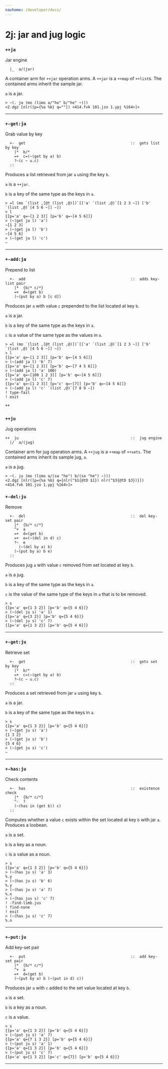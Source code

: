 ```yaml
---
navhome: /developer/docs/
---
```



# 2j: jar and jug logic
### `++ja`

Jar engine

      |_  a/(jar)

A container arm for `++jar` operation arms. A `++jar` is a `++map` of
`++list`s. The contained arms inherit the sample jar.

`a` is a jar.

    > ~(. ja (mo (limo a/"ho" b/"he" ~)))
    <2.dgz [nlr([p={%a %b} q=""]) <414.fvk 101.jzo 1.ypj %164>]>

------------------------------------------------------------------------

### `+-get:ja`

Grab value by key

      +-  get                                               ::  gets list by key
        |*  b/*
        =+  c=(~(get by a) b)
        ?~(c ~ u.c)
      ::

Produces a list retrieved from jar `a` using the key `b`.

`a` is a `++jar`.

`b` is a key of the same type as the keys in `a`.

    > =l (mo `(list ,[@t (list ,@)])`[['a' `(list ,@)`[1 2 3 ~]] ['b' `(list ,@)`[4 5 6 ~]] ~])
    > l
    {[p='a' q=~[1 2 3]] [p='b' q=~[4 5 6]]}
    > (~(get ja l) 'a')
    ~[1 2 3]
    > (~(get ja l) 'b')
    ~[4 5 6]
    > (~(get ja l) 'c')
    ~

------------------------------------------------------------------------

### `+-add:ja`

Prepend to list

      +-  add                                               ::  adds key-list pair
        |*  {b/* c/*}
        =+  d=(get b)
        (~(put by a) b [c d])

Produces jar `a` with value `c` prepended to the list located at key
`b`.

`a` is a jar.

`b` is a key of the same type as the keys in `a`.

`c` is a value of the same type as the values in `a`.

    > =l (mo `(list ,[@t (list ,@)])`[['a' `(list ,@)`[1 2 3 ~]] ['b' `(list ,@)`[4 5 6 ~]] ~])
    > l
    {[p='a' q=~[1 2 3]] [p='b' q=~[4 5 6]]}
    > (~(add ja l) 'b' 7)
    {[p='a' q=~[1 2 3]] [p='b' q=~[7 4 5 6]]}
    > (~(add ja l) 'a' 100)
    {[p='a' q=~[100 1 2 3]] [p='b' q=~[4 5 6]]}
    > (~(add ja l) 'c' 7)
    {[p='a' q=~[1 2 3]] [p='c' q=~[7]] [p='b' q=~[4 5 6]]}
    > (~(add ja l) 'c' `(list ,@)`[7 8 9 ~])
    ! type-fail
    ! exit

**
### `++ju`

Jug operations

    ++  ju                                                  ::  jug engine
      |/  a/(jug)

Container arm for jug operation arms. A `++jug` is a `++map` of
`++sets`. The contained arms inherit its sample jug, `a`.

`a` is a jug.

    > ~(. ju (mo (limo a/(sa "ho") b/(sa "he") ~)))
    <2.dgz [nlr([p={%a %b} q={nlr(^$1{@tD $1}) nlr(^$3{@tD $3})}]) <414.fvk 101.jzo 1.ypj %164>]>

### `+-del:ju`

Remove

      +-  del                                               ::  del key-set pair
        |*  {b/* c/*}
        ^+  a
        =+  d=(get b)
        =+  e=(~(del in d) c)
        ?~  e
          (~(del by a) b)
        (~(put by a) b e)
      ::


Produces jug `a` with value `c` removed from set located at key `b`.

`a` is a jug.

`b` is a key of the same type as the keys in `a`.

`c` is the value of the same type of the keys in `a` that is to be
removed.

    > s
    {[p='a' q={1 3 2}] [p='b' q={5 4 6}]}
    > (~(del ju s) 'a' 1)
    {[p='a' q={3 2}] [p='b' q={5 4 6}]}
    > (~(del ju s) 'c' 7)
    {[p='a' q={1 3 2}] [p='b' q={5 4 6}]}        

------------------------------------------------------------------------

### `+-get:ju`

Retrieve set

      +-  get                                               ::  gets set by key
        |*  b/*
        =+  c=(~(get by a) b)
        ?~(c ~ u.c)
      ::

Produces a set retrieved from jar `a` using key `b`.

`a` is a jar.

`b` is a key of the same type as the keys in `a`.

    > s
    {[p='a' q={1 3 2}] [p='b' q={5 4 6}]}
    > (~(get ju s) 'a')
    {1 3 2}
    > (~(get ju s) 'b')
    {5 4 6}
    > (~(get ju s) 'c')
    ~

------------------------------------------------------------------------

### `+-has:ju`

Check contents

      +-  has                                               ::  existence check
        |*  {b/* c/*}
        ^-  ?
        (~(has in (get b)) c)
      ::


Computes whether a value `c` exists within the set located at key `b`
with jar `a`. Produces a loobean.

`a` is a set.

`b` is a key as a noun.

`c` is a value as a noun.

    > s
    {[p='a' q={1 3 2}] [p='b' q={5 4 6}]}
    > (~(has ju s) 'a' 3)
    %.y
    > (~(has ju s) 'b' 6)
    %.y
    > (~(has ju s) 'a' 7)
    %.n
    > (~(has jus s) 'c' 7)
    ! -find-limb.jus
    ! find-none
    ! exit
    > (~(has ju s) 'c' 7)
    %.n

------------------------------------------------------------------------

### `+-put:ju`

Add key-set pair

      +-  put                                               ::  add key-set pair
        |*  {b/* c/*}
        ^+  a
        =+  d=(get b)
        (~(put by a) b (~(put in d) c))

Produces jar `a` with `c` added to the set value located at key `b`.

`a` is a set.

`b` is a key as a noun.

`c` is a value.

    > s
    {[p='a' q={1 3 2}] [p='b' q={5 4 6}]}
    > (~(put ju s) 'a' 7)
    {[p='a' q={7 1 3 2}] [p='b' q={5 4 6}]}
    > (~(put ju s) 'a' 1)
    {[p='a' q={1 3 2}] [p='b' q={5 4 6}]}
    > (~(put ju s) 'c' 7)
    {[p='a' q={1 3 2}] [p='c' q={7}] [p='b' q={5 4 6}]}



***
